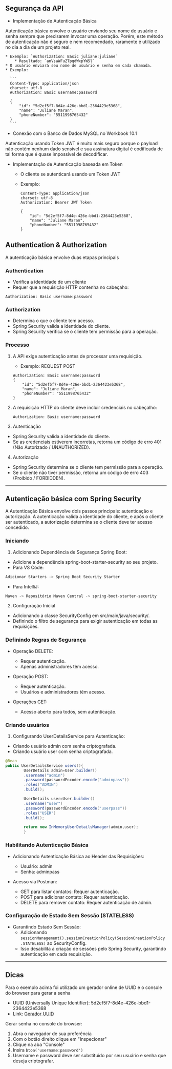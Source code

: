 
## Segurança da API

* Implementação de Autenticação Básica

Autenticação básica envolve o usuário enviando seu nome de usuário e senha sempre que precisarem invocar uma operação.
Porém, este método de autenticação não é seguro e nem recomendado, raramente é utilizado no dia a dia de um projeto
real.

    * Exemplo: `Authorization: Basic juliane:juliane`
        * Resultado: `anVsaWFuZTpqdWxpYW5l`
    * O usuário enviará seu nome de usuário e senha em cada chamada.
    * Exemplo:

      ```
      Content-Type: application/json
      charset: utf-8
      Authorization: Basic username:password

      {
          "id": "5d2ef5f7-8d4e-426e-bbd1-2364423e5368",
          "name": "Juliane Maran",
          "phoneNumber": "5511998765432"
      }
      ```

* Conexão com o Banco de Dados MySQL no Workbook 10.1

Autenticação usando Token JWT é muito mais seguro porque o payload não contém nenhum dado sensível e sua assinatura
digital é codificada de tal forma que é quase impossível de decodificar.

* Implementação de Autenticação baseada em Token

    * O cliente se autenticará usando um Token JWT
    * Exemplo:

      ```
      Content-Type: application/json
      charset: utf-8
      Authorization: Bearer JWT Token

      {
          "id": "5d2ef5f7-8d4e-426e-bbd1-2364423e5368",
          "name": "Juliane Maran",
          "phoneNumber": "5511998765432"
      }
      ```

## Authentication & Authorization

A autenticação básica envolve duas etapas principais

### Authentication

* Verifica a identidade de um cliente
* Requer que a requisição HTTP contenha no cabeçaho:

```
Authorization: Basic username:password
```

### Authorization

* Determina o que o cliente tem acesso.
* Spring Security valida a identidade do cliente.
* Spring Security verifica se o cliente tem permissão para a operação.

### Processo

1. A API exige autenticação antes de processar uma requisição.

    * Exemplo: REQUEST POST

    ```
    Authorization: Basic username:password
    {
        "id": "5d2ef5f7-8d4e-426e-bbd1-2364423e5368",
        "name": "Juliane Maran",
        "phoneNumber": "5511998765432"
    }
    ```

2. A requisição HTTP do cliente deve incluir credenciais no cabeçalho:

    ```
    Authorization: Basic username:password
    ```

3. Autenticação

* Spring Security valida a identidade do cliente.
* Se as credenciais estiverem incorretas, retorna um código de erro 401 (Não Autorizado / UNAUTHORIZED).

4. Autorização

* Spring Security determina se o cliente tem permissão para a operação.
* Se o cliente não tiver permissão, retorna um código de erro 403 (Proibido / FORBIDDEN).

---

## Autenticação básica com Spring Security

A Autenticação Básica envolve dois passos principais: autenticação e autorização. A autenticação valida a identidade do
cliente, e após o cliente ser autenticado, a autorização determina se o cliente deve ter acesso concedido.

### Iniciando

1. Adicionando Dependência de Segurança Spring Boot:

* Adicione a dependência spring-boot-starter-security ao seu projeto.
* Para VS Code:

```rust
Adicionar Starters -> Spring Boot Security Starter
```

* Para IntelliJ:

```rust
Maven -> Repositório Maven Central -> spring-boot-starter-security
```

2. Configuração Inicial

* Adicionando a classe SecurityConfig em src/main/java/security/.
* Definindo o filtro de segurança para exigir autenticação em todas as requisições.

### Definindo Regras de Segurança

* Operação DELETE:
    * Requer autenticação.
    * Apenas administradores têm acesso.

* Operação POST:
    * Requer autenticação.
    * Usuários e administradores têm acesso.

* Operações GET:
    * Acesso aberto para todos, sem autenticação.

### Criando usuários

1. Configurando UserDetailsService para Autenticação:

* Criando usuário admin com senha criptografada.
* Criando usuário user com senha criptografada.

```java
@Bean
public UserDetailsService users(){
		UserDetails admin=User.builder()
		.username("admin")
		.password(passwordEncoder.encode("adminpass"))
		.roles("ADMIN")
		.build();

		UserDetails user=User.builder()
		.username("user")
		.password(passwordEncoder.encode("userpass"))
		.roles("USER")
		.build();

		return new InMemoryUserDetailsManager(admin,user);
		}
```

### Habilitando Autenticação Básica

* Adicionando Autenticação Básica ao Header das Requisições:
    * Usuário: admin
    * Senha: adminpass

* Acesso via Postman:
    * GET para listar contatos: Requer autenticação.
    * POST para adicionar contato: Requer autenticação.
    * DELETE para remover contato: Requer autenticação de admin.

### Configuração de Estado Sem Sessão (STATELESS)

* Garantindo Estado Sem Sessão:
    * Adicionando `sessionManagement().sessionCreationPolicy(SessionCreationPolicy.STATELESS)` ao SecurityConfig.
    * Isso desabilita a criação de sessões pelo Spring Security, garantindo autenticação em cada requisição.

---

## Dicas

Para o exemplo acima foi utilizado um gerador online de UUID e o console do browser para gerar a senha

* UUID (Universally Unique Identifier): 5d2ef5f7-8d4e-426e-bbd1-2364423e5368
* Link: [Gerador UUID](https://geradornv.com.br/gerador-uuid/)

Gerar senha no console do browser:

1. Abra o navegador de sua preferência
2. Com o botão direito clique em "Inspecionar"
3. Clique na aba "Console"
4. Insira `btoa('username:password')`
5. Username e password deve ser substituido por seu usuário e senha que deseja criptografar.
